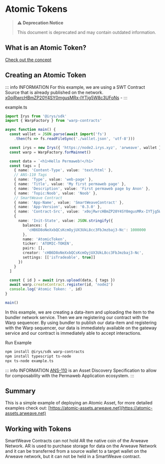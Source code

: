 # Atomic Tokens

> **⚠️ Deprecation Notice**
>
> This document is deprecated and may contain outdated information.

## What is an Atomic Token?

[Check out the concept](../../concepts/atomic-tokens.md)

## Creating an Atomic Token

::: info INFORMATION
For this example, we are using a SWT Contract Source that is already published on the network. [x0ojRwrcHBmZP20Y4SY0mgusMRx-IYTjg5W8c3UFoNs](https://sonar.warp.cc/#/app/source/x0ojRwrcHBmZP20Y4SY0mgusMRx-IYTjg5W8c3UFoNs#) -
:::

example.ts

```ts
import Irys from '@irys/sdk'
import { WarpFactory } from 'warp-contracts'

async function main() {
  const wallet = JSON.parse(await import('fs')
    .then(fs => fs.readFileSync('./wallet.json', 'utf-8')))

  const irys = new Irys({ 'https://node2.irys.xyz', 'arweave', wallet })
  const warp = WarpFactory.forMainnet()

  const data = `<h1>Hello Permaweb!</h1>`
  const tags = [
    { name: 'Content-Type', value: 'text/html' },
    // ANS-110 Tags
    { name: 'Type', value: 'web-page' },
    { name: 'Title', value: 'My first permaweb page' },
    { name: 'Description', value: 'First permaweb page by Anon' },
    { name: 'Topic:Noob', value: 'Noob' },
    // SmartWeave Contract
    { name: 'App-Name', value: 'SmartWeaveContract' },
    { name: 'App-Version', value: '0.3.0' },
    { name: 'Contract-Src', value: 'x0ojRwrcHBmZP20Y4SY0mgusMRx-IYTjg5W8c3UFoNs' },
    {
      name: 'Init-State', value: JSON.stringify({
        balances: {
          'cHB6D8oNeXxbQCsKcmOyjUX3UkL8cc3FbJmzbaj3-Nc': 1000000
        },
        name: 'AtomicToken',
        ticker: 'ATOMIC-TOKEN',
        pairs: [],
        creator: 'cHB6D8oNeXxbQCsKcmOyjUX3UkL8cc3FbJmzbaj3-Nc',
        settings: [['isTradeable', true]]
      })
    }
  ]

  const { id } = await irys.upload(data, { tags })
  await warp.createContract.register(id, 'node2')
  console.log('Atomic Token: ', id)
}

main()
```

In this example, we are creating a data-item and uploading the item to the bundler network service. Then we are registering our contract with the Warp sequencer. By using bundler to publish our data-item and registering with the Warp sequencer, our data is immediately available on the gateway service and our contract is immediately able to accept interactions.

Run Example

```sh
npm install @irys/sdk warp-contracts
npm install typescript ts-node
npx ts-node example.ts
```

::: info INFORMATION
[ANS-110](https://github.com/ArweaveTeam/arweave-standards/blob/master/ans/ANS-110.md) is an Asset Discovery Specification to allow for composability with the Permaweb Application ecosystem.
:::

## Summary

This is a simple example of deploying an Atomic Asset, for more detailed examples check out: [https://atomic-assets.arweave.net](https://atomic-assets.arweave.net)

## Working with Tokens

SmartWeave Contracts can not hold AR the native coin of the Arweave Network. AR is used to purchase storage for data on the Arweave Network and it can be transferred from a source wallet to a target wallet on the Arweave network, but it can not be held in a SmartWeave contract.
